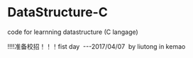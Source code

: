 # DataStructure-C
code for learnning datastructure (C langage)

!!!!准备校招！！！fist day  ---2017/04/07  by liutong in kemao
